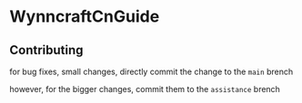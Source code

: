 # WynncraftCnGuide

## Contributing
for bug fixes, small changes, directly commit the change to the `main` brench

however, for the bigger changes, commit them to the `assistance` brench
